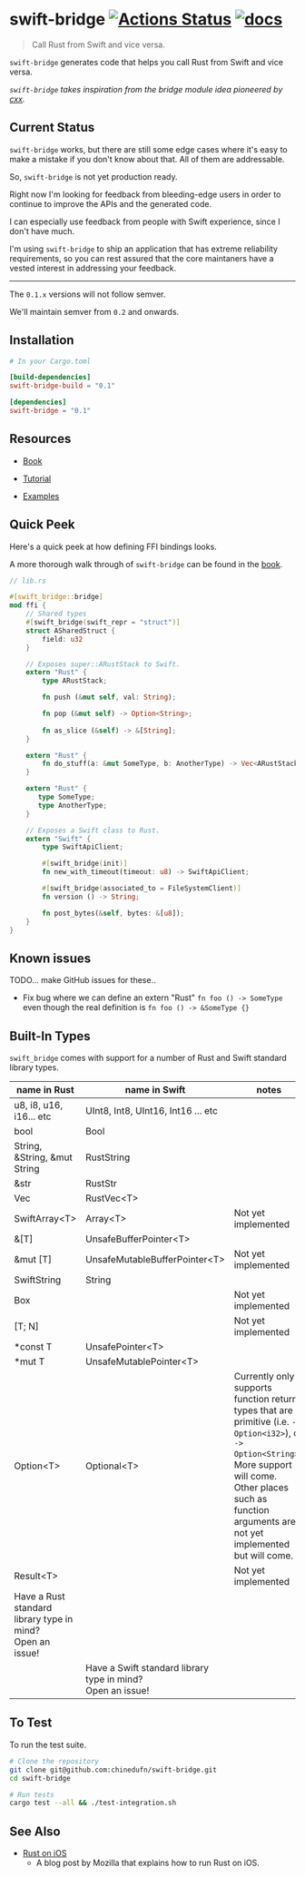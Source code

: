 # swift-bridge [![Actions Status](https://github.com/chinedufn/swift-bridge/workflows/test/badge.svg)](https://github.com/chinedufn/swift-bridge/actions) [![docs](https://docs.rs/swift-bridge/badge.svg)](https://docs.rs/swift-bridge)

> Call Rust from Swift and vice versa. 

`swift-bridge` generates code that helps you call Rust from Swift and vice versa.

_`swift-bridge` takes inspiration from the bridge module idea pioneered by [cxx](https://github.com/dtolnay/cxx)._

## Current Status

`swift-bridge` works, but there are still some edge cases where it's easy to make a mistake if you don't know about that. All of them are addressable.

So, `swift-bridge` is not yet production ready.

Right now I'm looking for feedback from bleeding-edge users in order to continue to improve the APIs and the generated code.

I can especially use feedback from people with Swift experience, since I don't have much.

I'm using `swift-bridge` to ship an application that has extreme reliability requirements, so you can rest assured that the core maintaners have a vested interest in addressing your feedback.

---

The `0.1.x` versions will not follow semver.

We'll maintain semver from `0.2` and onwards.

## Installation

```toml
# In your Cargo.toml

[build-dependencies]
swift-bridge-build = "0.1"

[dependencies]
swift-bridge = "0.1"
```

## Resources

- [Book](https://chinedufn.github.io/swift-bridge)

- [Tutorial](https://chinedufn.github.io/swift-bridge/tutorial/running-rust-analyzer-on-an-iphone/index.html)

- [Examples](./examples)

## Quick Peek

Here's a quick peek at how defining FFI bindings looks.

A more thorough walk through of `swift-bridge` can be found in the [book](https://chinedufn.github.io/swift-bridge/index.html). 

```rust
// lib.rs

#[swift_bridge::bridge]
mod ffi {
    // Shared types 
    #[swift_bridge(swift_repr = "struct")]
	struct ASharedStruct {
	    field: u32
	}

    // Exposes super::ARustStack to Swift.
    extern "Rust" {
        type ARustStack;

        fn push (&mut self, val: String);

        fn pop (&mut self) -> Option<String>;
      
        fn as_slice (&self) -> &[String];
    }

	extern "Rust" {
        fn do_stuff(a: &mut SomeType, b: AnotherType) -> Vec<ARustStack>;
	}

	extern "Rust" {
	   type SomeType;
	   type AnotherType;
	}

    // Exposes a Swift class to Rust.
    extern "Swift" {
        type SwiftApiClient;

        #[swift_bridge(init)]
        fn new_with_timeout(timeout: u8) -> SwiftApiClient;

        #[swift_bridge(associated_to = FileSystemClient)]
        fn version () -> String;

        fn post_bytes(&self, bytes: &[u8]);
    }
}
```

## Known issues

TODO... make GitHub issues for these..

- Fix bug where we can define an extern "Rust" `fn foo () -> SomeType` even though the real definition is `fn foo () -> &SomeType {}`

## Built-In Types

`swift_bridge` comes with support for a number of Rust and Swift standard library types.

| name in Rust                                                    | name in Swift                                                    | notes                                                                                                                                                                                                                                       |
| ---                                                             | ---                                                              | ---                                                                                                                                                                                                                                         |
| u8, i8, u16, i16... etc                                         | UInt8, Int8, UInt16, Int16 ... etc                               |                                                                                                                                                                                                                                             |
| bool                                                            | Bool                                                             |                                                                                                                                                                                                                                             |
| String, &String, &mut String                                    | RustString                                                       |                                                                                                                                                                                                                                             |
| &str                                                            | RustStr                                                          |                                                                                                                                                                                                                                             |
| Vec<T>                                                          | RustVec\<T>                                                      |                                                                                                                                                                                                                                             |
| SwiftArray\<T>                                                  | Array\<T>                                                        | Not yet implemented                                                                                                                                                                                                                         |
| &[T]                                                            | UnsafeBufferPointer\<T>                                          |                                                                                                                                                                                                                                             |
| &mut [T]                                                        | UnsafeMutableBufferPointer\<T>                                   | Not yet implemented                                                                                                                                                                                                                         |
| SwiftString                                                     | String                                                           |                                                                                                                                                                                                                                             |
| Box<T>                                                          |                                                                  | Not yet implemented                                                                                                                                                                                                                         |
| [T; N]                                                          |                                                                  | Not yet implemented                                                                                                                                                                                                                         |
| *const T                                                        | UnsafePointer\<T>                                                |                                                                                                                                                                                                                                             |
| *mut T                                                          | UnsafeMutablePointer\<T>                                         |                                                                                                                                                                                                                                             |
| Option\<T>                                                      | Optional\<T>                                                     | Currently only supports function return types that are primitive (i.e. `-> Option<i32>`), or `-> Option<String>`..<br /> More support will come.<br /> Other places such as function arguments are not yet implemented but will come.<br /> |
| Result\<T>                                                      |                                                                  | Not yet implemented                                                                                                                                                                                                                         |
| Have a Rust standard library type in mind?<br /> Open an issue! |                                                                  |                                                                                                                                                                                                                                             |
|                                                                 | Have a Swift standard library type in mind?<br /> Open an issue! |                                                                                                                                                                                                                                             |

## To Test

To run the test suite.

```sh
# Clone the repository
git clone git@github.com:chinedufn/swift-bridge.git
cd swift-bridge

# Run tests
cargo test --all && ./test-integration.sh
```

## See Also

- [Rust on iOS](https://mozilla.github.io/firefox-browser-architecture/experiments/2017-09-06-rust-on-ios.html)
  - A blog post by Mozilla that explains how to run Rust on iOS.
